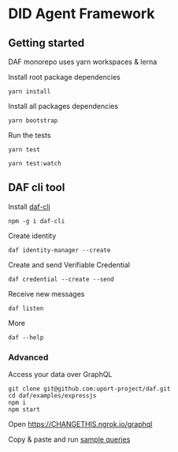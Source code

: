 # DID Agent Framework

## Getting started

DAF monorepo uses yarn workspaces & lerna

Install root package dependencies

```
yarn install
```

Install all packages dependencies

```
yarn bootstrap
```

Run the tests

```
yarn test
```

```
yarn test:watch
```

## DAF cli tool

Install [daf-cli](packages/daf-cli)

```
npm -g i daf-cli
```

Create identity

```
daf identity-manager --create
```

Create and send Verifiable Credential

```
daf credential --create --send
```

Receive new messages

```
daf listen
```

More

```
daf --help
```

### Advanced

Access your data over GraphQL

```
git clone git@github.com:uport-project/daf.git
cd daf/examples/expressjs
npm i
npm start
```

Open https://CHANGETHIS.ngrok.io/graphql

Copy & paste and run [sample queries](examples/expressjs/README.md#usage)
